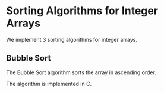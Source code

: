# Sorting Algorithms for Integer Arrays
We implement 3 sorting algorithms for integer arrays.
## Bubble Sort
The Bubble Sort algorithm sorts the array in ascending order.

The algorithm is implemented in C.
